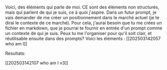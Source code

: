 Voici, des éléments qui parle de moi. CE sont des éléments non structurés, mais qui parlent de qui je suis, ce à quoi j'aspire. Dans un futur prompt, je vais demander de me créer un positionnement dans le marché actuel (je te dirai le contexte de ce marché). Pour cela, j'aurai besoin que tu me crées un fichier en markdown, que je pourrai te fournir en entrée d'un prompt comme un contexte de qui je suis. Peux tu me l'organiser pour qu'il soit clair, et réutilisable ensuite dans des prompts?
Voici les éléments : 
[[202503142057 who am I]]

Resultats:

[[202503142107 who am I v3]]
